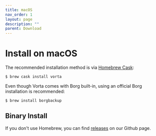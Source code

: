 ```yaml
---
title: macOS
nav_order: 1
layout: page
description: ""
parent: Download
---
```

# Install on macOS

The recommended installation method is via [Homebrew Cask](https://brew.sh/):
```
$ brew cask install vorta
```

Even though Vorta comes with Borg built-in, using an official Borg installation is recommended:
```
$ brew install borgbackup
```

## Binary Install
If you don't use Homebrew, you can find [releases](https://github.com/borgbase/vorta/releases) on our Github page.

